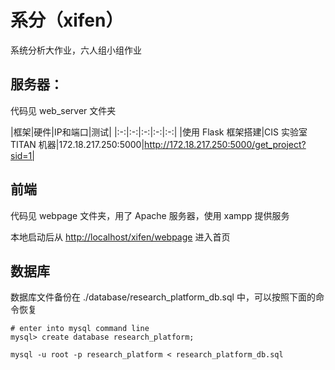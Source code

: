 # 系分（xifen）
系统分析大作业，六人组小组作业

## 服务器：
代码见 web_server 文件夹

|框架|硬件|IP和端口|测试|
|:-:|:-:|:-:|:-:|:-:|
|使用 Flask 框架搭建|CIS 实验室 TITAN 机器|172.18.217.250:5000|http://172.18.217.250:5000/get_project?sid=1|

## 前端
代码见 webpage 文件夹，用了 Apache 服务器，使用 xampp 提供服务

本地启动后从 [http://localhost/xifen/webpage](http://localhost/xifen/webpage) 进入首页

## 数据库
数据库文件备份在 ./database/research_platform_db.sql 中，可以按照下面的命令恢复
```mysql
# enter into mysql command line
mysql> create database research_platform;
```

```shell
mysql -u root -p research_platform < research_platform_db.sql
```
